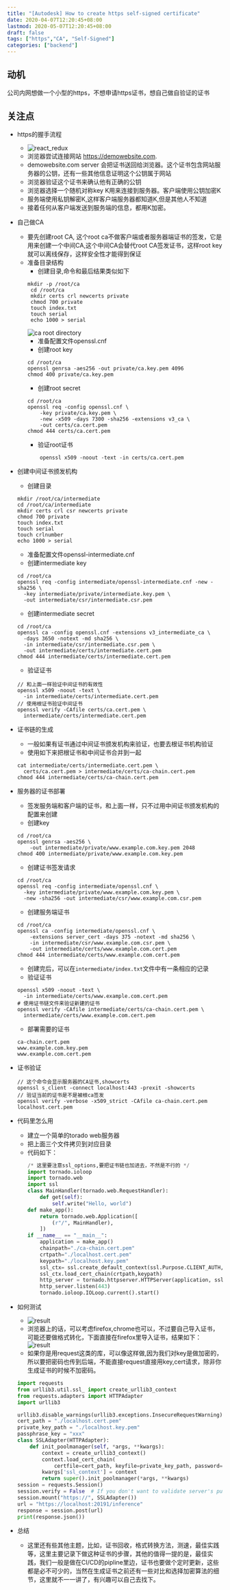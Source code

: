 ```yaml
---
title: "[Autodesk] How to create https self-signed certificate"
date: 2020-04-07T12:20:45+08:00
lastmod: 2020-05-07T12:20:45+08:00
draft: false
tags: ["https","CA", "Self-Signed"]
categories: ["backend"]
---
```


## 动机
公司内网想做一个小型的https，不想申请https证书，想自己做自验证的证书
## 关注点
* https的握手流程
    * ![react_redux](/images/ssl.png)
    * 浏览器尝试连接网站 https://demowebsite.com.
    * demowebsite.com server 会把证书送回给浏览器。这个证书包含网站服务器的公钥，还有一些其他信息证明这个公钥属于网站
    * 浏览器验证这个证书来确认他有正确的公钥
    * 浏览器选择一个随机对称key K用来连接到服务器。客户端使用公钥加密K
    * 服务端使用私钥解密K,这样客户端服务器都知道K,但是其他人不知道
    * 接着任何从客户端发送到服务端的信息，都用K加密。
* 自己做CA
    * 要先创建root CA, 这个root ca不做客户端或者服务器端证书的签发，它是用来创建一个中间CA,这个中间CA会替代root CA签发证书，这样root key就可以离线保存，这样安全性才能得到保证
    * 准备目录结构
        * 创建目录,命令和最后结果类似如下
        ```shell
        mkdir -p /root/ca
         cd /root/ca
         mkdir certs crl newcerts private
         chmod 700 private
         touch index.txt
         touch serial
         echo 1000 > serial
        ```
        ![ca root directory](/images/caroot.png)
        * 准备配置文件openssl.cnf
        * 创建root key
        ```shell
        cd /root/ca
        openssl genrsa -aes256 -out private/ca.key.pem 4096
        chmod 400 private/ca.key.pem
        ```
        * 创建root secret
        ```shell
        cd /root/ca
        openssl req -config openssl.cnf \
            -key private/ca.key.pem \
            -new -x509 -days 7300 -sha256 -extensions v3_ca \
            -out certs/ca.cert.pem
        chmod 444 certs/ca.cert.pem
        ```
        * 验证root证书
        ```shell
            openssl x509 -noout -text -in certs/ca.cert.pem
        ```

* 创建中间证书颁发机构
    * 创建目录
    ```shell
    mkdir /root/ca/intermediate
    cd /root/ca/intermediate
    mkdir certs crl csr newcerts private
    chmod 700 private
    touch index.txt
    touch serial
    touch crlnumber
    echo 1000 > serial
    ```
    * 准备配置文件openssl-intermediate.cnf
    * 创建intermediate key
    ```shell
    cd /root/ca
    openssl req -config intermediate/openssl-intermediate.cnf -new -sha256 \
      -key intermediate/private/intermediate.key.pem \
      -out intermediate/csr/intermediate.csr.pem
    ```
    * 创建intermediate secret
    ```shell
    cd /root/ca
    openssl ca -config openssl.cnf -extensions v3_intermediate_ca \
      -days 3650 -notext -md sha256 \
      -in intermediate/csr/intermediate.csr.pem \
      -out intermediate/certs/intermediate.cert.pem
    chmod 444 intermediate/certs/intermediate.cert.pem
    ```
    * 验证证书
    ```shell
    // 和上面一样验证中间证书的有效性
    openssl x509 -noout -text \
      -in intermediate/certs/intermediate.cert.pem
    // 使用根证书验证中间证书
    openssl verify -CAfile certs/ca.cert.pem \
      intermediate/certs/intermediate.cert.pem
    ```
* 证书链的生成
    * 一般如果有证书通过中间证书颁发机构来验证，也要去根证书机构验证
    * 使用如下来把根证书和中间证书合并到一起
    ```shell
    cat intermediate/certs/intermediate.cert.pem \
      certs/ca.cert.pem > intermediate/certs/ca-chain.cert.pem
    chmod 444 intermediate/certs/ca-chain.cert.pem
    ```
* 服务器的证书部署
    * 签发服务端和客户端的证书，和上面一样，只不过用中间证书颁发机构的配置来创建
    * 创建key
    ```shell
    cd /root/ca
    openssl genrsa -aes256 \
        -out intermediate/private/www.example.com.key.pem 2048
    chmod 400 intermediate/private/www.example.com.key.pem
    ```
    * 创建证书签发请求
    ```shell
    cd /root/ca
    openssl req -config intermediate/openssl.cnf \
      -key intermediate/private/www.example.com.key.pem \
      -new -sha256 -out intermediate/csr/www.example.com.csr.pem
    ```
    * 创建服务端证书
    ```shell
    cd /root/ca
    openssl ca -config intermediate/openssl.cnf \
        -extensions server_cert -days 375 -notext -md sha256 \
        -in intermediate/csr/www.example.com.csr.pem \
        -out intermediate/certs/www.example.com.cert.pem
    chmod 444 intermediate/certs/www.example.com.cert.pem
    ```
    * 创建完后，可以在```intermediate/index.txt```文件中有一条相应的记录
    * 验证证书
    ```shell
    openssl x509 -noout -text \
      -in intermediate/certs/www.example.com.cert.pem
    # 使用证书链文件来验证新建的证书
    openssl verify -CAfile intermediate/certs/ca-chain.cert.pem \
      intermediate/certs/www.example.com.cert.pem
    ```
    * 部署需要的证书
    ```shell 
    ca-chain.cert.pem
    www.example.com.key.pem
    www.example.com.cert.pem
    ```
 
* 证书验证
    ```shell
    // 这个命令会显示服务器的CA证书,showcerts
    openssl s_client -connect localhost:443 -prexit -showcerts
    // 验证当前的证书是不是被根ca签发
    openssl verify -verbose -x509_strict -CAfile ca-chain.cert.pem localhost.cert.pem
    ```
* 代码里怎么用
    * 建立一个简单的torado web服务器
    * 把上面三个文件拷贝到对应目录
    * 代码如下：
        ```python
        /* 这里要注意ssl_options,要把证书链也加进去，不然是不行的 */
        import tornado.ioloop
        import tornado.web
        import ssl
        class MainHandler(tornado.web.RequestHandler):
            def get(self):
                self.write("Hello, world")
        def make_app():
            return tornado.web.Application([
                (r"/", MainHandler),
            ])
        if __name__ == "__main__":
            application = make_app()
            chainpath="./ca-chain.cert.pem"
            crtpath="./localhost.cert.pem"
            keypath="./localhost.key.pem"
            ssl_ctx= ssl.create_default_context(ssl.Purpose.CLIENT_AUTH,cafile=chainpath)
            ssl_ctx.load_cert_chain(crtpath,keypath)
            http_server = tornado.httpserver.HTTPServer(application, ssl_options=ssl_ctx)
            http_server.listen(443)
            tornado.ioloop.IOLoop.current().start()
        ```


* 如何测试
    * ![result](/images/sslverify.png)
    *  浏览器上的话，可以考虑firefox,chrome也可以，不过要自己导入证书，可能还要做格式转化，下面直接在firefox里导入证书，结果如下：
    ![result](/images/result.jpeg)
    * 如果你是用request这类的库，可以像这样做,因为我们对key是做加密的，所以要把密码也传到后端，不能直接request直接用key,cert请求，除非你生成证书的时候不加密码。
    ```python
    import requests
    from urllib3.util.ssl_ import create_urllib3_context
    from requests.adapters import HTTPAdapter
    import urllib3

    urllib3.disable_warnings(urllib3.exceptions.InsecureRequestWarning)
    cert_path = "./localhost.cert.pem"
    private_key_path = "./localhost.key.pem"
    passphrase_key = "xxx"
    class SSLAdapter(HTTPAdapter):
        def init_poolmanager(self, *args, **kwargs):
            context = create_urllib3_context()
            context.load_cert_chain(
                certfile=cert_path, keyfile=private_key_path, password=passphrase_key)
            kwargs['ssl_context'] = context
            return super().init_poolmanager(*args, **kwargs)
    session = requests.Session()
    session.verify = False  # If you don't want to validate server's public certificate
    session.mount("https://", SSLAdapter())
    url = "https://localhost:20191/inference"
    response = session.post(url)
    print(response.json())
    ```
* 总结
    * 这里还有些其他主题，比如，证书回收，格式转换方法，测速，最佳实践等，这里主要记录下做这种证书的步骤，其他的值得一提的是，最佳实践，我们一般是做在CI/CD的pipline里边，证书也要做个定时更新，这些都是必不可少的，当然在生成证书之前还有一些对比和选择加密算法的细节，这里就不一一讲了，有兴趣可以自己去找下。

